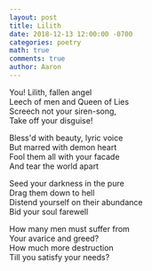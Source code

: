 ```yaml
---
layout: post
title: Lilith
date: 2018-12-13 12:00:00 -0700
categories: poetry 
math: true
comments: true
author: Aaron
---
```


You! Lilith, fallen angel  
Leech of men and Queen of Lies  
Screech not your siren-song,  
Take off your disguise!  

Bless'd with beauty, lyric voice  
But marred with demon heart  
Fool them all with your facade  
And tear the world apart  

Seed your darkness in the pure  
Drag them down to hell  
Distend yourself on their abundance  
Bid your soul farewell

How many men must suffer from  
Your avarice and greed?  
How much more destruction  
Till you satisfy your needs?